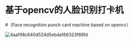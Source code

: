 # 基于opencv的人脸识别打卡机
#（Face recognition punch card machine based on opencv）


![4aaf98c640d524d5ebda166323f69fd](https://github.com/haimianxx/raspberrypiiii/assets/151319710/1d5a7ff1-f3ac-4ae0-9fca-7e8611ff3f77)
